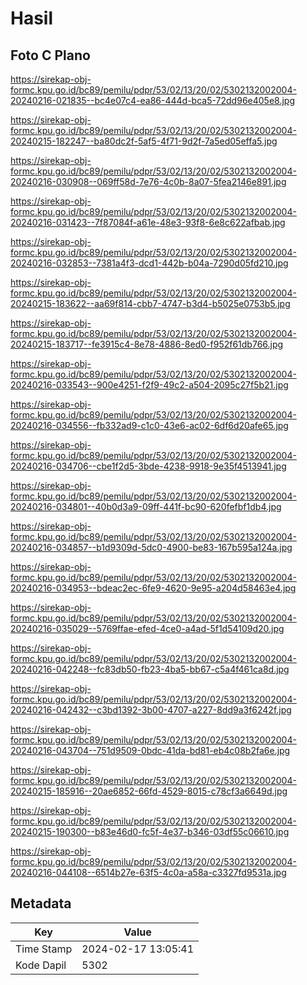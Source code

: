 # Hasil

## Foto C Plano

https://sirekap-obj-formc.kpu.go.id/bc89/pemilu/pdpr/53/02/13/20/02/5302132002004-20240216-021835--bc4e07c4-ea86-444d-bca5-72dd96e405e8.jpg

https://sirekap-obj-formc.kpu.go.id/bc89/pemilu/pdpr/53/02/13/20/02/5302132002004-20240215-182247--ba80dc2f-5af5-4f71-9d2f-7a5ed05effa5.jpg

https://sirekap-obj-formc.kpu.go.id/bc89/pemilu/pdpr/53/02/13/20/02/5302132002004-20240216-030908--069ff58d-7e76-4c0b-8a07-5fea2146e891.jpg

https://sirekap-obj-formc.kpu.go.id/bc89/pemilu/pdpr/53/02/13/20/02/5302132002004-20240216-031423--7f87084f-a61e-48e3-93f8-6e8c622afbab.jpg

https://sirekap-obj-formc.kpu.go.id/bc89/pemilu/pdpr/53/02/13/20/02/5302132002004-20240216-032853--7381a4f3-dcd1-442b-b04a-7290d05fd210.jpg

https://sirekap-obj-formc.kpu.go.id/bc89/pemilu/pdpr/53/02/13/20/02/5302132002004-20240215-183622--aa69f814-cbb7-4747-b3d4-b5025e0753b5.jpg

https://sirekap-obj-formc.kpu.go.id/bc89/pemilu/pdpr/53/02/13/20/02/5302132002004-20240215-183717--fe3915c4-8e78-4886-8ed0-f952f61db766.jpg

https://sirekap-obj-formc.kpu.go.id/bc89/pemilu/pdpr/53/02/13/20/02/5302132002004-20240216-033543--900e4251-f2f9-49c2-a504-2095c27f5b21.jpg

https://sirekap-obj-formc.kpu.go.id/bc89/pemilu/pdpr/53/02/13/20/02/5302132002004-20240216-034556--fb332ad9-c1c0-43e6-ac02-6df6d20afe65.jpg

https://sirekap-obj-formc.kpu.go.id/bc89/pemilu/pdpr/53/02/13/20/02/5302132002004-20240216-034706--cbe1f2d5-3bde-4238-9918-9e35f4513941.jpg

https://sirekap-obj-formc.kpu.go.id/bc89/pemilu/pdpr/53/02/13/20/02/5302132002004-20240216-034801--40b0d3a9-09ff-441f-bc90-620fefbf1db4.jpg

https://sirekap-obj-formc.kpu.go.id/bc89/pemilu/pdpr/53/02/13/20/02/5302132002004-20240216-034857--b1d9309d-5dc0-4900-be83-167b595a124a.jpg

https://sirekap-obj-formc.kpu.go.id/bc89/pemilu/pdpr/53/02/13/20/02/5302132002004-20240216-034953--bdeac2ec-6fe9-4620-9e95-a204d58463e4.jpg

https://sirekap-obj-formc.kpu.go.id/bc89/pemilu/pdpr/53/02/13/20/02/5302132002004-20240216-035029--5769ffae-efed-4ce0-a4ad-5f1d54109d20.jpg

https://sirekap-obj-formc.kpu.go.id/bc89/pemilu/pdpr/53/02/13/20/02/5302132002004-20240216-042248--fc83db50-fb23-4ba5-bb67-c5a4f461ca8d.jpg

https://sirekap-obj-formc.kpu.go.id/bc89/pemilu/pdpr/53/02/13/20/02/5302132002004-20240216-042432--c3bd1392-3b00-4707-a227-8dd9a3f6242f.jpg

https://sirekap-obj-formc.kpu.go.id/bc89/pemilu/pdpr/53/02/13/20/02/5302132002004-20240216-043704--751d9509-0bdc-41da-bd81-eb4c08b2fa6e.jpg

https://sirekap-obj-formc.kpu.go.id/bc89/pemilu/pdpr/53/02/13/20/02/5302132002004-20240215-185916--20ae6852-66fd-4529-8015-c78cf3a6649d.jpg

https://sirekap-obj-formc.kpu.go.id/bc89/pemilu/pdpr/53/02/13/20/02/5302132002004-20240215-190300--b83e46d0-fc5f-4e37-b346-03df55c06610.jpg

https://sirekap-obj-formc.kpu.go.id/bc89/pemilu/pdpr/53/02/13/20/02/5302132002004-20240216-044108--6514b27e-63f5-4c0a-a58a-c3327fd9531a.jpg


## Metadata

| Key        | Value               |
| ---------- | ------------------- |
| Time Stamp | 2024-02-17 13:05:41 |
| Kode Dapil | 5302                |



